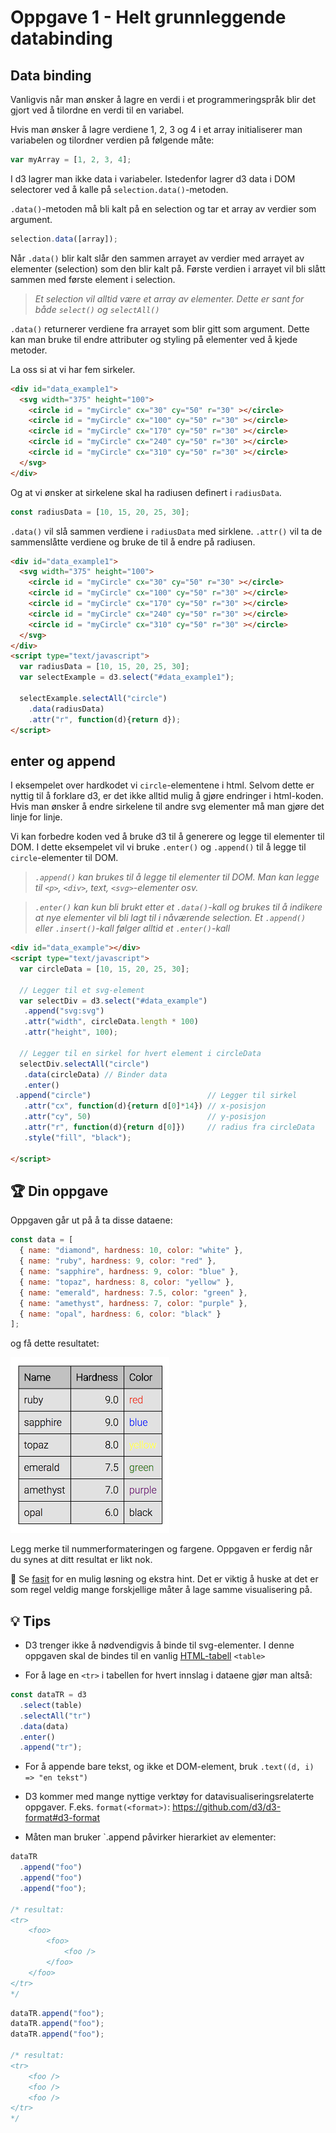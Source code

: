# Oppgave 1 - Helt grunnleggende databinding

## Data binding

Vanligvis når man ønsker å lagre en verdi i et programmeringspråk blir det gjort ved å tilordne en verdi til en variabel.

Hvis man ønsker å lagre verdiene 1, 2, 3 og 4 i et array initialiserer man variabelen og tilordner verdien på følgende måte:

```javascript
var myArray = [1, 2, 3, 4];
```

I d3 lagrer man ikke data i variabeler. Istedenfor lagrer d3 data i DOM selectorer ved å kalle på `selection.data()`-metoden.

`.data()`-metoden må bli kalt på en selection og tar et array av verdier som argument.

```javascript
selection.data([array]);
```

Når `.data()` blir kalt slår den sammen arrayet av verdier med arrayet av elementer (selection) som den blir kalt på. Første verdien i arrayet vil bli slått sammen med første element i selection.

> _Et selection vil alltid være et array av elementer. Dette er sant for både `select()` og `selectAll()`_

`.data()` returnerer verdiene fra arrayet som blir gitt som argument. Dette kan man bruke til endre attributer og styling på elementer ved å kjede metoder.

La oss si at vi har fem sirkeler.

```html
<div id="data_example1">
  <svg width="375" height="100">
    <circle id = "myCircle" cx="30" cy="50" r="30" ></circle>
    <circle id = "myCircle" cx="100" cy="50" r="30" ></circle>
    <circle id = "myCircle" cx="170" cy="50" r="30" ></circle>
    <circle id = "myCircle" cx="240" cy="50" r="30" ></circle>
    <circle id = "myCircle" cx="310" cy="50" r="30" ></circle>
  </svg>
</div>
```

Og at vi ønsker at sirkelene skal ha radiusen definert i `radiusData`.

```javascript
const radiusData = [10, 15, 20, 25, 30];
```

`.data()` vil slå sammen verdiene i `radiusData` med sirklene.
`.attr()` vil ta de sammenslåtte verdiene og bruke de til å endre på radiusen.

```html
<div id="data_example1">
  <svg width="375" height="100">
    <circle id = "myCircle" cx="30" cy="50" r="30" ></circle>
    <circle id = "myCircle" cx="100" cy="50" r="30" ></circle>
    <circle id = "myCircle" cx="170" cy="50" r="30" ></circle>
    <circle id = "myCircle" cx="240" cy="50" r="30" ></circle>
    <circle id = "myCircle" cx="310" cy="50" r="30" ></circle>
  </svg>
</div>
<script type="text/javascript">
  var radiusData = [10, 15, 20, 25, 30];
  var selectExample = d3.select("#data_example1");

  selectExample.selectAll("circle")
    .data(radiusData)
    .attr("r", function(d){return d});
</script>
```

## enter og append

I eksempelet over hardkodet vi `circle`-elementene i html. Selvom dette er nyttig til å forklare d3, er det ikke alltid mulig å gjøre endringer i html-koden. Hvis man ønsker å endre sirkelene til andre svg elementer må man gjøre det linje for linje.

Vi kan forbedre koden ved å bruke d3 til å generere og legge til elementer til DOM. I dette eksempelet vil vi bruke `.enter()` og `.append()` til å legge til `circle`-elementer til DOM.

> _`.append()` kan brukes til å legge til elementer til DOM. Man kan legge til `<p>`, `<div>`, text, `<svg>`-elementer osv._

> _`.enter()` kan kun bli brukt etter et `.data()`-kall og brukes til å indikere at nye elementer vil bli lagt til i nåværende selection. Et `.append()` eller `.insert()`-kall følger alltid et `.enter()`-kall_

```html
<div id="data_example"></div>
<script type="text/javascript">
  var circleData = [10, 15, 20, 25, 30];

  // Legger til et svg-element
  var selectDiv = d3.select("#data_example")
   .append("svg:svg")
   .attr("width", circleData.length * 100)
   .attr("height", 100);

  // Legger til en sirkel for hvert element i circleData
  selectDiv.selectAll("circle")
   .data(circleData) // Binder data
   .enter()
 .append("circle")                          // Legger til sirkel
   .attr("cx", function(d){return d[0]*14}) // x-posisjon
   .attr("cy", 50)                          // y-posisjon
   .attr("r", function(d){return d[0]})     // radius fra circleData
   .style("fill", "black");

</script>
```

## :trophy: Din oppgave

Oppgaven går ut på å ta disse dataene:

```javascript
const data = [
  { name: "diamond", hardness: 10, color: "white" },
  { name: "ruby", hardness: 9, color: "red" },
  { name: "sapphire", hardness: 9, color: "blue" },
  { name: "topaz", hardness: 8, color: "yellow" },
  { name: "emerald", hardness: 7.5, color: "green" },
  { name: "amethyst", hardness: 7, color: "purple" },
  { name: "opal", hardness: 6, color: "black" }
];
```

og få dette resultatet:

![Resultat oppgave 1](../../img/1-table.png)

Legg merke til nummerformateringen og fargene. Oppgaven er ferdig når du synes at ditt resultat er likt nok.

:school_satchel: Se [fasit](https://github.com/bekk/intro-til-d3/blob/master/oppgaver/1-table/src/fasit.js) for en mulig løsning og ekstra hint. Det er viktig å huske at det er som regel veldig mange forskjellige måter å lage samme visualisering på.

## :bulb: Tips

* D3 trenger ikke å nødvendigvis å binde til svg-elementer. I denne oppgaven skal de bindes til en vanlig [HTML-tabell](https://developer.mozilla.org/en-US/docs/Learn/HTML/Tables/Basics) `<table>`

* For å lage en `<tr>` i tabellen for hvert innslag i dataene gjør man altså:

```javascript
const dataTR = d3
  .select(table)
  .selectAll("tr")
  .data(data)
  .enter()
  .append("tr");
```

* For å appende bare tekst, og ikke et DOM-element, bruk `.text((d, i) => "en tekst")`

* D3 kommer med mange nyttige verktøy for datavisualiseringsrelaterte oppgaver. F.eks. `format(<format>)`: https://github.com/d3/d3-format#d3-format

* Måten man bruker `.append påvirker hierarkiet av elementer:

```javascript
dataTR
  .append("foo")
  .append("foo")
  .append("foo");

/* resultat:
<tr>
    <foo>
        <foo>
            <foo />
        </foo>
    </foo>
</tr>
*/
```

```javascript
dataTR.append("foo");
dataTR.append("foo");
dataTR.append("foo");

/* resultat:
<tr>
    <foo />
    <foo />
    <foo />
</tr>
*/
```
